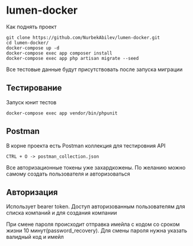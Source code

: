 # lumen-docker

Как поднять проект
```
git clone https://github.com/NurbekAbilev/lumen-docker.git
cd lumen-docker/
docker-compose up -d
docker-compose exec app composer install
docker-compose exec app php artisan migrate --seed
```

Все тестовые данные будут присутствовать после запуска миграции

## Тестирование
Запуск юнит тестов
```
docker-compose exec app vendor/bin/phpunit
```

## Postman

В корне проекта есть Postman коллекция для тестировния API
```
CTRL + O -> postman_collection.json
```

Все авторизационные токены уже захардкожены. По желанию можно самому создать пользователя и авторизоваться

## Авторизация

Использует bearer token. Доступ авторизованным пользователям для списка компаний и для создания компании

При смене пароля происходит отправка имейла с кодом со сроком жизни 10 минут(password_recovery). Для смены пароля нужна указать валидный код
и имейл
